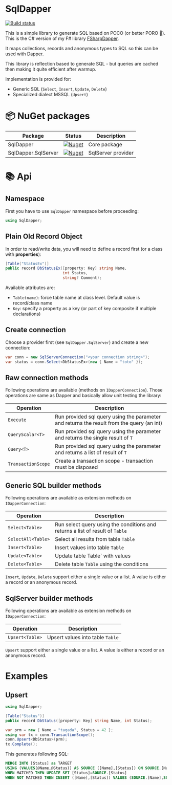 # SqlDapper

[![Build status](https://github.com/pchalamet/SqlDapper/workflows/build/badge.svg)](https://github.com/pchalamet/SqlDapper/actions?query=workflow%3Abuild) 

This is a simple library to generate SQL based on POCO (or better PORO 🎉). This is the C# version of my F# library [FSharpDapper](https://github.com/pchalamet/FSharpDapper).

It maps collections, records and anonymous types to SQL so this can be used with Dapper.

This library is reflection based to generate SQL - but queries are cached then making it quite efficient after warmup.

Implementation is provided for:
* Generic SQL (`Select`, `Insert`, `Update`, `Delete`)
* Specialized dialect MSSQL (`Upsert`)

# 📦 NuGet packages

Package | Status | Description
--------|--------|------------
SqlDapper | [![Nuget](https://img.shields.io/nuget/v/SqlDapper)](https://nuget.org/packages/SqlDapper) | Core package
SqlDapper.SqlServer | [![Nuget](https://img.shields.io/nuget/v/SqlDapper.SqlServer)](https://nuget.org/packages/SqlDapper.SqlServer) | SqlServer provider

# 📚 Api

## Namespace
First you have to use `SqlDapper` namespace before proceeding:
```C#
using SqlDapper;
``` 

## Plain Old Record Object
In order to read/write data, you will need to define a record first (or a class with **properties**):

```C#
[Table("StatusEx")]
public record DbStatusEx([property: Key] string Name,
                         int Status,
                         string? Comment);
```

Available attributes are:
* `Table(name)`: force table name at class level. Default value is record/class name
* `Key`: specify a property as a key (or part of key composite if multiple declarations)

## Create connection
Choose a provider first (see `SqlDapper.SqlServer`) and create a new connection:
```C#
var conn = new SqlServerConnection("<your connection string>");
var status = conn.Select<DbStatusEx>(new { Name = "toto" });
```

## Raw connection methods
Following operations are available (methods on `IDapperConnection`). Those operations are same as Dapper and basically allow unit testing the library:

Operation | Description
----------|------------
`Execute` | Run provided sql query using the parameter and returns the result from the query (an int)
`QueryScalar<T>` | Run provided sql query using the parameter and returns the single result of `T`
`Query<T>` | Run provided sql query using the parameter and returns a list of result of `T`
`TransactionScope` | Create a transaction scope - transaction must be disposed

## Generic SQL builder methods
Following operations are available as extension methods on `IDapperConnection`:

Operation | Description
----------|------------
`Select<Table>` | Run select query using the conditions and returns a list of result of `Table`
`SelectAll<Table>` | Select all results from table `Table`
`Insert<Table>` | Insert values into table `Table`
`Update<Table>` | Update table Table` with values
`Delete<Table>` | Delete table `Table` using the conditions

`Insert`, `Update`, `Delete` support either a single value or a list. A value is either a record or an anonymous record.

## SqlServer builder methods
Following operations are available as extension methods on `IDapperConnection`:

Operation | Description
----------|------------
`Upsert<Table>` | Upsert values into table `Table`

`Upsert` support either a single value or a list. A value is either a record or an anonymous record.

# Examples

## Upsert
```C#
using SqlDapper;

[Table("Status")]
public record DbStatus([property: Key] string Name, int Status);

var prm = new { Name = "tagada", Status = 42 };
using var tx = conn.TransactionScope();
conn.Upsert<DbStatus>(prm);
tx.Complete();
```

This generates following SQL:
```SQL
MERGE INTO [Status] as TARGET 
USING (VALUES(@Name,@Status)) AS SOURCE ([Name],[Status]) ON SOURCE.[Name]=TARGET.[Name]
WHEN MATCHED THEN UPDATE SET [Status]=SOURCE.[Status] 
WHEN NOT MATCHED THEN INSERT ([Name],[Status]) VALUES (SOURCE.[Name],SOURCE.[Status]);
```
